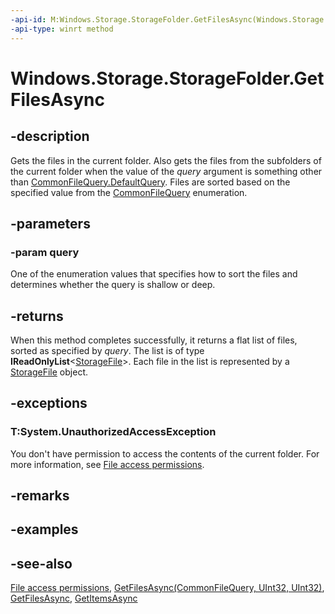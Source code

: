 ```yaml
---
-api-id: M:Windows.Storage.StorageFolder.GetFilesAsync(Windows.Storage.Search.CommonFileQuery)
-api-type: winrt method
---
```


<!-- Method syntax
public Windows.Foundation.IAsyncOperation<Windows.Foundation.Collections.IVectorView<Windows.Storage.StorageFile>> GetFilesAsync(Windows.Storage.Search.CommonFileQuery query)
-->

# Windows.Storage.StorageFolder.GetFilesAsync

## -description
Gets the files in the current folder. Also gets the files from the subfolders of the current folder when the value of the *query* argument is something other than [CommonFileQuery.DefaultQuery](../windows.storage.search/commonfilequery.md). Files are sorted based on the specified value from the [CommonFileQuery](../windows.storage.search/commonfilequery.md) enumeration.

## -parameters
### -param query
One of the enumeration values that specifies how to sort the files and determines whether the query is shallow or deep.

## -returns
When this method completes successfully, it returns a flat list of files, sorted as specified by *query*. The list is of type **IReadOnlyList**&lt;[StorageFile](storagefile.md)&gt;. Each file in the list is represented by a [StorageFile](storagefile.md) object.

## -exceptions
### T:System.UnauthorizedAccessException

You don't have permission to access the contents of the current folder. For more information, see [File access permissions](/windows/uwp/files/file-access-permissions).

## -remarks

## -examples

## -see-also
[File access permissions](/windows/uwp/files/file-access-permissions), [GetFilesAsync(CommonFileQuery, UInt32, UInt32)](storagefolder_getfilesasync_1563132095.md), [GetFilesAsync](storagefolder_getfilesasync_819750470.md), [GetItemsAsync](/uwp/api/windows.storage.storagefolder.getitemsasync)